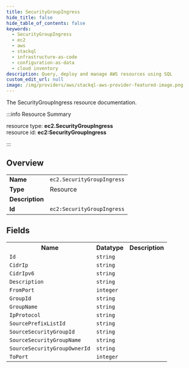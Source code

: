 ```yaml
---
title: SecurityGroupIngress
hide_title: false
hide_table_of_contents: false
keywords:
  - SecurityGroupIngress
  - ec2
  - aws
  - stackql
  - infrastructure-as-code
  - configuration-as-data
  - cloud inventory
description: Query, deploy and manage AWS resources using SQL
custom_edit_url: null
image: /img/providers/aws/stackql-aws-provider-featured-image.png
---
```

The SecurityGroupIngress resource documentation.

:::info Resource Summary

<div class="row">
<div class="providerDocColumn">
<span>resource type:&nbsp;<b>ec2.SecurityGroupIngress</b></span><br />
<span>resource id:&nbsp;<b>ec2:SecurityGroupIngress</b></span><br />
</div>
</div>

:::

## Overview
<table><tbody>
<tr><td><b>Name</b></td><td><code>ec2.SecurityGroupIngress</code></td></tr>
<tr><td><b>Type</b></td><td>Resource</td></tr>
<tr><td><b>Description</b></td><td></td></tr>
<tr><td><b>Id</b></td><td><code>ec2:SecurityGroupIngress</code></td></tr>
</tbody></table>

## Fields
<table><tbody>
<tr><th>Name</th><th>Datatype</th><th>Description</th></tr>
<tr><td><code>Id</code></td><td><code>string</code></td><td></td></tr><tr><td><code>CidrIp</code></td><td><code>string</code></td><td></td></tr><tr><td><code>CidrIpv6</code></td><td><code>string</code></td><td></td></tr><tr><td><code>Description</code></td><td><code>string</code></td><td></td></tr><tr><td><code>FromPort</code></td><td><code>integer</code></td><td></td></tr><tr><td><code>GroupId</code></td><td><code>string</code></td><td></td></tr><tr><td><code>GroupName</code></td><td><code>string</code></td><td></td></tr><tr><td><code>IpProtocol</code></td><td><code>string</code></td><td></td></tr><tr><td><code>SourcePrefixListId</code></td><td><code>string</code></td><td></td></tr><tr><td><code>SourceSecurityGroupId</code></td><td><code>string</code></td><td></td></tr><tr><td><code>SourceSecurityGroupName</code></td><td><code>string</code></td><td></td></tr><tr><td><code>SourceSecurityGroupOwnerId</code></td><td><code>string</code></td><td></td></tr><tr><td><code>ToPort</code></td><td><code>integer</code></td><td></td></tr>
</tbody></table>